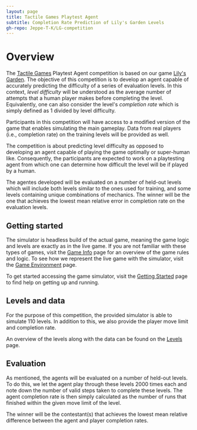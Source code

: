 ```yaml
---
layout: page
title: Tactile Games Playtest Agent
subtitle: Completion Rate Prediction of Lily's Garden Levels
gh-repo: Jeppe-T-K/LG-competition
---
```


# Overview

The <a href="https://tactilegames.com/">Tactile Games</a> Playtest Agent competition is based on our game <a href="https://tactilegames.com/lilys-garden/">Lily's Garden</a>. The objective of this competition is to develop an agent capable of accurately predicting the difficulty of a series of evaluation levels. In this context, <em>level difficulty</em> will be understood as the average number of attempts that a human player makes before completing the level. Equivalently, one can also consider the level's <em>completion rate</em> which is simply defined as 1 divided by level difficulty. 

Participants in this competition will have access to a modified version of the game that enables simulating the main gameplay. Data from real players (i.e., completion rate) on the training levels will be provided as well. 

The competition is about predicting level difficulty as opposed to developing an agent capable of playing the game optimally or super-human like. Consequently, the participants are expected to work on a playtesting agent from which one can determine how difficult the level will be if played by a human.

The agentes developed will be evaluated on a number of held-out levels which will include both levels similar to the ones used for training, and some levels containing unique combinations of mechanics. The winner will be the one that achieves the lowest mean relative error in completion rate on the evaluation levels.



## Getting started

The simulator is headless build of the actual game, meaning the game logic and levels are exactly as in the live game. If you are not familiar with these types of games, visit the [Game Info](gameinfo) page for an overview of the game rules and logic. To see how we represent the live game with the simulator, visit the [Game Environment](environment) page.

To get started accessing the game simulator, visit the [Getting Started](setup) page to find help on getting up and running.


## Levels and data

For the purpose of this competition, the provided simulator is able to simulate 110 levels. In addition to this, we also provide the player move limit and completion rate.

An overview of the levels along with the data can be found on the [Levels](levels) page.


## Evaluation

As mentioned, the agents will be evaluated on a number of held-out levels. To do this, we let the agent play through these levels 2000 times each and note down the number of valid steps taken to complete these levels. The agent completion rate is then simply calculated as the number of runs that finished within the given move limit of the level.

The winner will be the contestant(s) that achieves the lowest mean relative difference between the agent and player completion rates.
